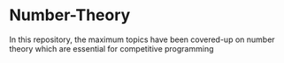 # Number-Theory
In this repository, the maximum topics have been covered-up on number theory which are essential for competitive programming
